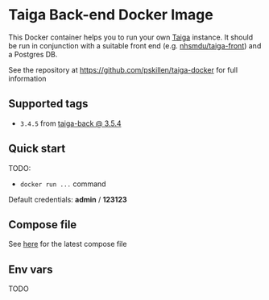 # Taiga Back-end Docker Image

This Docker container helps you to run your own [Taiga](https://taiga.io) instance. It should be run in conjunction
with a suitable front end (e.g. [nhsmdu/taiga-front](https://hub.docker.com/r/nhsmdu/taiga-front/)) and a Postgres DB.

See the repository at https://github.com/pskillen/taiga-docker for full information

## Supported tags

* `3.4.5` from [taiga-back @ 3.5.4](https://github.com/taigaio/taiga-back/tree/3.4.5)

## Quick start

TODO:
* `docker run ...` command

Default credentials: **admin** / **123123**

## Compose file

See [here](https://github.com/pskillen/taiga-docker/blob/master/docker-compose.yml) for the latest compose file

## Env vars

TODO
